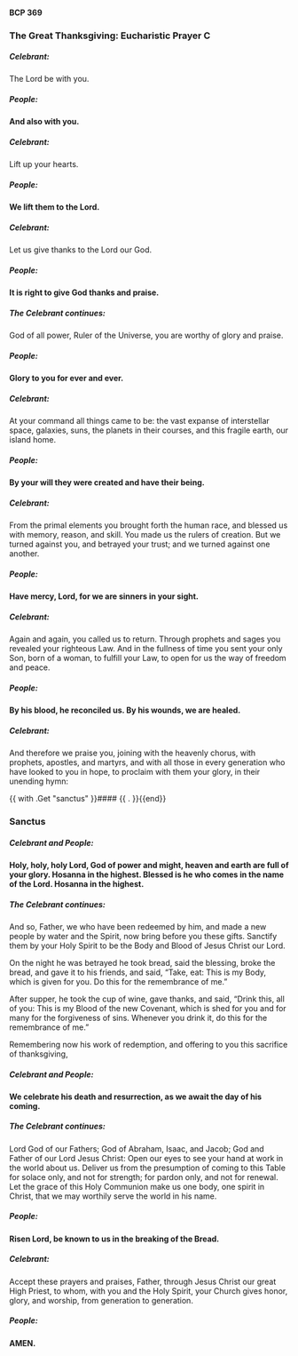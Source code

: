#### BCP 369
### The Great Thanksgiving: Eucharistic Prayer C
##### Celebrant:
The Lord be with you.

##### **People:**
**And also with you.**

##### Celebrant:
Lift up your hearts.

##### **People:**
**We lift them to the Lord.**

##### Celebrant:
Let us give thanks to the Lord our God.

##### **People:**
**It is right to give God thanks and praise.**

##### The Celebrant continues:
God of all power, Ruler of the Universe, you are worthy of
glory and praise.

##### *People:*
**Glory to you for ever and ever.**

##### Celebrant:
At your command all things came to be: the vast expanse of interstellar space, galaxies, suns, the planets in their courses, and this fragile earth, our island home.

##### **People:**
**By your will they were created and have their being.**

##### Celebrant:
From the primal elements you brought forth the human race, and blessed us with memory, reason, and skill. You made us the rulers of creation. But we turned against you, and betrayed your trust; and we turned against one another.
##### **People:**
**Have mercy, Lord, for we are sinners in your sight.**

##### Celebrant:
Again and again, you called us to return. Through prophets and sages you revealed your righteous Law. And in the fullness of time you sent your only Son, born of a woman, to fulfill your Law, to open for us the way of freedom and peace.

##### **People:**
**By his blood, he reconciled us.
By his wounds, we are healed.**

##### Celebrant:
And therefore we praise you, joining with the heavenly chorus, with prophets, apostles, and martyrs, and with all those in every generation who have looked to you in hope, to proclaim with them your glory, in their unending hymn:

{{ with .Get "sanctus" }}#### {{ . }}{{end}}
### Sanctus
##### Celebrant and **People:**
**Holy, holy, holy Lord, God of power and might,
heaven and earth are full of your glory.
Hosanna in the highest.
Blessed is he who comes in the name of the Lord.
Hosanna in the highest.**

##### The Celebrant continues:
And so, Father, we who have been redeemed by him, and made a new people by water and the Spirit, now bring before you these gifts. Sanctify them by your Holy Spirit to be the Body and Blood of Jesus Christ our Lord.

On the night he was betrayed he took bread, said the blessing, broke the bread, and gave it to his friends, and said, “Take, eat: This is my Body, which is given for you. Do this for the remembrance of me.”

After supper, he took the cup of wine, gave thanks, and said, “Drink this, all of you: This is my Blood of the new Covenant, which is shed for you and for many for the forgiveness of sins. Whenever you drink it, do this for the remembrance of me.”

Remembering now his work of redemption, and offering to you this sacrifice of thanksgiving,
##### Celebrant and **People:**
**We celebrate his death and resurrection,
as we await the day of his coming.**

##### The Celebrant continues:
Lord God of our Fathers; God of Abraham, Isaac, and Jacob; God and Father of our Lord Jesus Christ: Open our eyes to see your hand at work in the world about us. Deliver us from the presumption of coming to this Table for solace only, and not for strength; for pardon only, and not for renewal. Let the grace of this Holy Communion make us one body, one spirit in Christ, that we may worthily serve the
world in his name.
##### *People:*
**Risen Lord, be known to us in the breaking of the Bread.**

##### Celebrant:
Accept these prayers and praises, Father, through Jesus Christ our great High Priest, to whom, with you and the Holy Spirit, your Church gives honor, glory, and worship, from generation to generation.

##### **People:**
**AMEN.**
